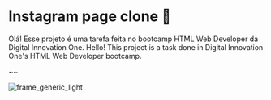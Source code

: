 # Instagram page clone 🤳
Olá! Esse projeto é uma tarefa feita no bootcamp HTML Web Developer da Digital Innovation One. 
Hello! This project is a task done in Digital Innovation One's HTML Web Developer bootcamp.

 ~~
 
 ![frame_generic_light](https://user-images.githubusercontent.com/38231334/171270342-14fa954f-d3ab-4401-b935-f65bfb37987b.png)
